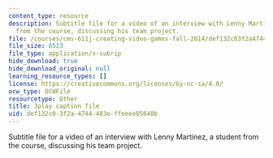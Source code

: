 ```yaml
---
content_type: resource
description: Subtitle file for a video of an interview with Lenny Martinez, a student
  from the course, discussing his team project.
file: /courses/cms-611j-creating-video-games-fall-2014/def132c03f2a4744483effeeee85640b_jbhbJBtS48w.srt
file_size: 8523
file_type: application/x-subrip
hide_download: true
hide_download_original: null
learning_resource_types: []
license: https://creativecommons.org/licenses/by-nc-sa/4.0/
ocw_type: OCWFile
resourcetype: Other
title: 3play caption file
uid: def132c0-3f2a-4744-483e-ffeeee85640b
---
```

Subtitle file for a video of an interview with Lenny Martinez, a student from the course, discussing his team project.